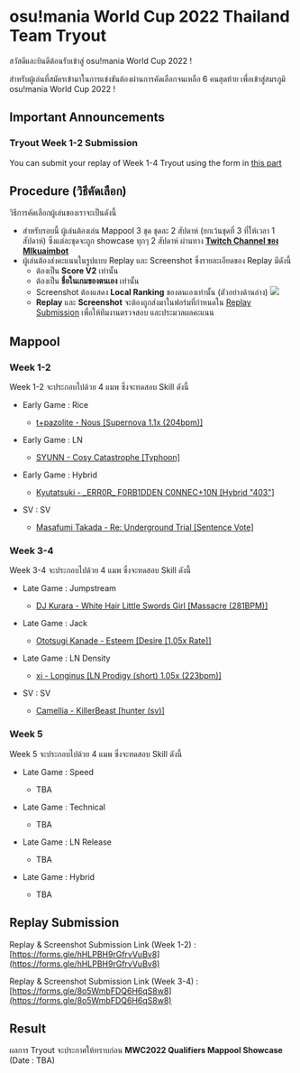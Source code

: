 # osu!mania World Cup 2022 Thailand Team Tryout

สวัสดีและยินดีต้อนรับเข้าสู่ osu!mania World Cup 2022 !

สำหรับผู้เล่นที่สมัครเข้ามาในการแข่งขันต้องผ่านการคัดเลือกจนเหลือ 6 คนสุดท้าย เพื่อเข้าสู่สมรภูมิ osu!mania World Cup 2022 !

## Important Announcements

### Tryout Week 1-2 Submission

You can submit your replay of Week 1-4 Tryout using the form in [this part](#replay-submission)

## Procedure (วิธีคัดเลือก)

วิธีการคัดเลือกผู้เล่นของเราจะเป็นดังนี้
- สำหรับรอบนี้ ผู้เล่นต้องเล่น Mappool 3 ชุด ชุดละ 2 สัปดาห์ (ยกเว้นชุดที่ 3 ที่ให้เวลา 1 สัปดาห์) ซึ่งแต่ละชุดจะถูก showcase ทุกๆ 2 สัปดาห์ ผ่านทาง [**Twitch Channel ของ MIkuaimbot**](https://www.twitch.tv/mikuubaka_)
- ผู้เล่นต้องส่งคะแนนในรูปแบบ Replay และ Screenshot ซึ่งรายละเอียดของ Replay มีดังนี้
    - ต้องเป็น **Score V2** เท่านั้น
    - ต้องเป็น **ชื่อในเกมของตนเอง** เท่านั้น
    - Screenshot ต้องแสดง **Local Ranking** ของตนเองเท่านั้น (ตัวอย่างด้านล่าง)
    ![](https://cdn.discordapp.com/attachments/385423571314540545/911253915872411718/screenshot1238.jpg)
    - **Replay** และ **Screenshot** จะต้องถูกส่งมาในฟอร์มที่กำหนดใน [Replay Submission](#replay-submission) เพื่อให้ทีมงานตรวจสอบ และประมวลผลคะแนน

## Mappool

### Week 1-2

Week 1-2 จะประกอบไปด้วย 4 แมพ ซึ่งจะทดสอบ Skill ดังนี้

- Early Game : Rice
    - [t+pazolite - Nous [Supernova 1.1x (204bpm)]](https://osu.ppy.sh/beatmapsets/1215928#mania/2530212)

- Early Game : LN
    - [SYUNN - Cosy Catastrophe [Typhoon]](https://osu.ppy.sh/beatmapsets/1393751#mania/2877105)

- Early Game : Hybrid
    - [Kyutatsuki - \_ERR0R\_ F0RB1DDEN C0NNEC+10N [Hybrid "403"]](https://osu.ppy.sh/beatmapsets/1478056#mania/3032355)

- SV : SV
    - [Masafumi Takada - Re: Underground Trial [Sentence Vote]](https://osu.ppy.sh/beatmapsets/1477429#mania/3031259)

### Week 3-4

Week 3-4 จะประกอบไปด้วย 4 แมพ ซึ่งจะทดสอบ Skill ดังนี้

- Late Game : Jumpstream
    - [DJ Kurara - White Hair Little Swords Girl [Massacre (281BPM)]](https://osu.ppy.sh/beatmapsets/1438522#mania/2959915)

- Late Game : Jack
    - [Ototsugi Kanade - Esteem [Desire [1.05x Rate]]](https://osu.ppy.sh/beatmapsets/1773346#mania/3630909)

- Late Game : LN Density
    - [xi - Longinus [LN Prodigy (short) 1.05x (223bpm)]](https://osu.ppy.sh/beatmapsets/1714267#mania/3502794)

- SV : SV
    - [Camellia - KillerBeast [hunter (sv)]](https://osu.ppy.sh/beatmapsets/1032781#mania/2160748)

### Week 5

Week 5 จะประกอบไปด้วย 4 แมพ ซึ่งจะทดสอบ Skill ดังนี้

- Late Game : Speed
    - TBA

- Late Game : Technical
    - TBA

- Late Game : LN Release
    - TBA

- Late Game : Hybrid
    - TBA

## Replay Submission

Replay & Screenshot Submission Link (Week 1-2) : [https://forms.gle/hHLPBH9rGfrvVuBv8](https://forms.gle/hHLPBH9rGfrvVuBv8)

Replay & Screenshot Submission Link (Week 3-4) : [https://forms.gle/8o5WmbFDQ6H6qS8w8](https://forms.gle/8o5WmbFDQ6H6qS8w8)

## Result

ผลการ Tryout จะประกาศให้ทราบก่อน **MWC2022 Qualifiers Mappool Showcase** (Date : TBA)
